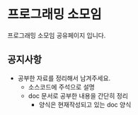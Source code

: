 프로그래밍 소모임
=================

프로그래밍 소모임 공유페이지 입니다.

공지사항
--------

-	공부한 자료를 정리해서 남겨주세요.
	-	소스코드에 주석으로 설명
	-	doc 문서로 공부한 내용을 간단히 정리
		-	양식은 현재작성되고 있는 doc 양식
